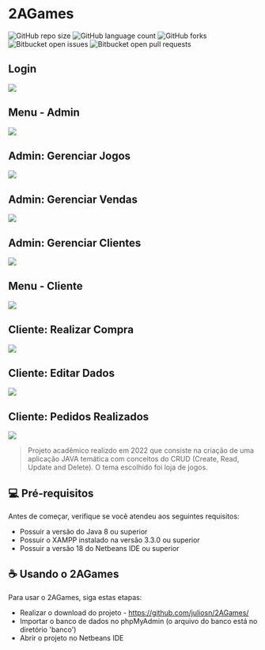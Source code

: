 # 2AGames

![GitHub repo size](https://img.shields.io/github/repo-size/juliosn/2AGames?style=for-the-badge)
![GitHub language count](https://img.shields.io/github/languages/count/juliosn/2AGames?style=for-the-badge)
![GitHub forks](https://img.shields.io/github/forks/juliosn/2AGames?style=for-the-badge)
![Bitbucket open issues](https://img.shields.io/bitbucket/issues/juliosn/2AGames?style=for-the-badge)
![Bitbucket open pull requests](https://img.shields.io/bitbucket/pr-raw/juliosn/2AGames?style=for-the-badge)

<h2>Login</h2>
<img src="https://github.com/juliosn/2AGames/assets/99426563/d67825f8-1bb7-4605-8902-98bdc9709295">

<h2>Menu - Admin</h2>
<img src="https://github.com/juliosn/2AGames/assets/99426563/ed566e75-cc49-45cc-8d2f-bd67cbf5d4cb">

<h2>Admin: Gerenciar Jogos</h2>
<img src="https://github.com/juliosn/2AGames/assets/99426563/0020edcf-a450-4749-a6de-d81f174f6016">

<h2>Admin: Gerenciar Vendas</h2>
<img src="https://github.com/juliosn/2AGames/assets/99426563/244e5ca7-112b-4b56-90ce-0fdb9540e180">

<h2>Admin: Gerenciar Clientes</h2>
<img src="https://github.com/juliosn/2AGames/assets/99426563/511bbd99-cef4-4d51-b10c-bf084fabebda">

<h2>Menu - Cliente</h2>
<img src="https://github.com/juliosn/2AGames/assets/99426563/14a34ba3-8f5f-41a0-aa66-98cbb09a86d1">

<h2>Cliente: Realizar Compra</h2>
<img src="https://github.com/juliosn/2AGames/assets/99426563/15b9df7d-8aff-4c49-b049-803162d9ce82">

<h2>Cliente: Editar Dados</h2>
<img src="https://github.com/juliosn/2AGames/assets/99426563/94c190d1-9f70-47ed-a4a1-40970a78a065">

<h2>Cliente: Pedidos Realizados</h2>
<img src="https://github.com/juliosn/2AGames/assets/99426563/a9f3867f-1238-49ad-8d6e-84711d624e4c">


> Projeto acadêmico realizdo em 2022 que consiste na criação de uma aplicação JAVA temática com conceitos do CRUD (Create, Read, Update and Delete). O tema escolhido foi loja de jogos.

## 💻 Pré-requisitos

Antes de começar, verifique se você atendeu aos seguintes requisitos:

- Possuir a versão do Java 8 ou superior
- Possuir o XAMPP instalado na versão 3.3.0 ou superior
- Possuir a versão 18 do Netbeans IDE ou superior

## ☕ Usando o 2AGames

Para usar o 2AGames, siga estas etapas:

- Realizar o download do projeto - https://github.com/juliosn/2AGames/
- Importar o banco de dados no phpMyAdmin (o arquivo do banco está no diretório 'banco')
- Abrir o projeto no Netbeans IDE

